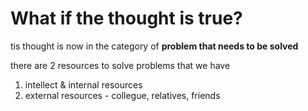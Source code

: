 # What if the thought is true?
tis thought is now in the category of **problem that needs to be solved**

there are 2 resources to solve problems that we have 
1. intellect & internal resources
2. external resources - collegue, relatives, friends